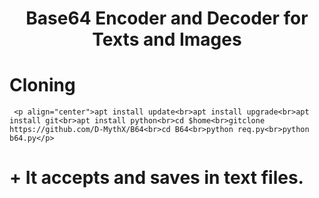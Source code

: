 # <p align="center"> Base64 Encoder and Decoder for Texts and Images </p>

# Cloning
```
 <p align="center">apt install update<br>apt install upgrade<br>apt install git<br>apt install python<br>cd $home<br>gitclone https://github.com/D-MythX/B64<br>cd B64<br>python req.py<br>python b64.py</p>
```

# + It accepts and saves in text files.
